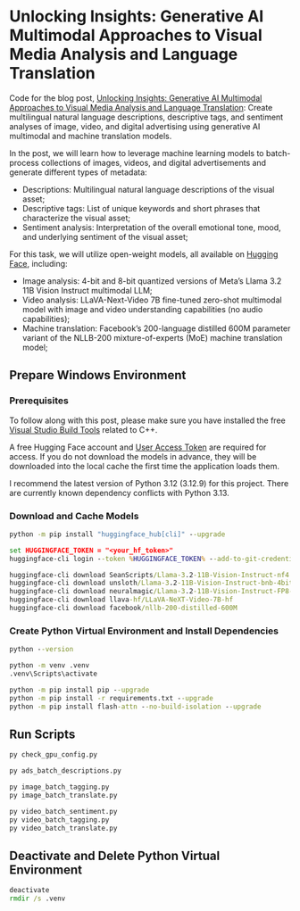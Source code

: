 # Unlocking Insights: Generative AI Multimodal Approaches to Visual Media Analysis and Language Translation

Code for the blog post, [Unlocking Insights: Generative AI Multimodal Approaches to Visual Media Analysis and Language Translation](https://garystafford.medium.com/unlocking-insights-generative-ai-multimodal-approaches-to-media-analysis-and-language-translation-b63dd28293db): Create multilingual natural language descriptions, descriptive tags, and sentiment analyses of image, video, and digital advertising using generative AI multimodal and machine translation models.

In the post, we will learn how to leverage machine learning models to batch-process collections of images, videos, and digital advertisements and generate different types of metadata:

- Descriptions: Multilingual natural language descriptions of the visual asset;
- Descriptive tags: List of unique keywords and short phrases that characterize the visual asset;
- Sentiment analysis: Interpretation of the overall emotional tone, mood, and underlying sentiment of the visual asset;

For this task, we will utilize open-weight models, all available on [Hugging Face](https://huggingface.co/), including:

- Image analysis: 4-bit and 8-bit quantized versions of Meta’s Llama 3.2 11B Vision Instruct multimodal LLM;
- Video analysis: LLaVA-Next-Video 7B fine-tuned zero-shot multimodal model with image and video understanding capabilities (no audio capabilities);
- Machine translation: Facebook’s 200-language distilled 600M parameter variant of the NLLB-200 mixture-of-experts (MoE) machine translation model;

## Prepare Windows Environment

### Prerequisites

To follow along with this post, please make sure you have installed the free [Visual Studio Build Tools](https://visualstudio.microsoft.com/downloads/#build-tools-for-visual-studio-2022) related to C++.

A free Hugging Face account and [User Access Token](https://huggingface.co/docs/hub/security-tokens) are required for access. If you do not download the models in advance, they will be downloaded into the local cache the first time the application loads them.

I recommend the latest version of Python 3.12 (3.12.9) for this project. There are currently known dependency conflicts with Python 3.13.

### Download and Cache Models

```bat
python -m pip install "huggingface_hub[cli]" --upgrade

set HUGGINGFACE_TOKEN = "<your_hf_token>"
huggingface-cli login --token %HUGGINGFACE_TOKEN% --add-to-git-credential

huggingface-cli download SeanScripts/Llama-3.2-11B-Vision-Instruct-nf4
huggingface-cli download unsloth/Llama-3.2-11B-Vision-Instruct-bnb-4bit
huggingface-cli download neuralmagic/Llama-3.2-11B-Vision-Instruct-FP8-dynamic
huggingface-cli download llava-hf/LLaVA-NeXT-Video-7B-hf
huggingface-cli download facebook/nllb-200-distilled-600M
```

### Create Python Virtual Environment and Install Dependencies

```bat
python --version

python -m venv .venv
.venv\Scripts\activate

python -m pip install pip --upgrade
python -m pip install -r requirements.txt --upgrade
python -m pip install flash-attn --no-build-isolation --upgrade
```

## Run Scripts

```bat
py check_gpu_config.py

py ads_batch_descriptions.py

py image_batch_tagging.py
py image_batch_translate.py

py video_batch_sentiment.py
py video_batch_tagging.py
py video_batch_translate.py
```

## Deactivate and Delete Python Virtual Environment

```bat
deactivate
rmdir /s .venv
```
